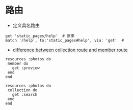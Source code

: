 # 路由

- 定义具名路由
```
get 'static_pages/help'  # 原来
match '/help', to:'static_pages#help', via: 'get'  # 
```

- [difference between collection route and member route](http://stackoverflow.com/questions/3028653/difference-between-collection-route-and-member-route-in-ruby-on-rails)
 ```
 resources :photos do
  member do
    get :preview
  end
end

 resources :photos do
  collection do
    get :search
  end
end
 ```
